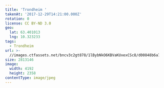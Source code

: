 ```yaml
---
title: 'Trondheim '
takenAt: '2017-12-29T14:21:00.000Z'
rotation: 0
license: CC BY-ND 3.0
geo:
  lat: 63.401013
  lng: 10.323233
tags:
  - Trondheim
url: >-
  //images.ctfassets.net/bncv3c2gt878/1lBybNkO6KBVaKUxexCSc8/d00848b6a7de80fdc1f518fa32ebb913/trondheim_38665935984_o
size: 2813146
image:
  width: 4192
  height: 2358
contentType: image/jpeg
---
```


